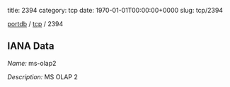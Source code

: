 title: 2394
category: tcp
date: 1970-01-01T00:00:00+0000
slug: tcp/2394

[portdb](/) / [tcp](/category/tcp.html) / 2394


## IANA Data

_Name:_ ms-olap2

_Description:_ MS OLAP 2

